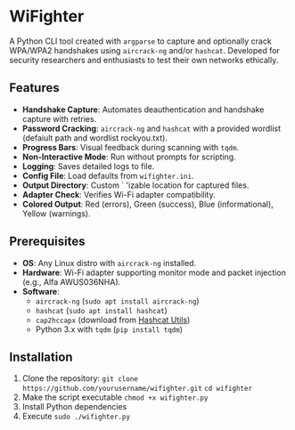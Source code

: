 # WiFighter

A  Python CLI tool created with `argparse` to capture and optionally crack WPA/WPA2 handshakes using `aircrack-ng` and/or `hashcat`. Developed for security researchers and enthusiasts to test their own networks ethically.

## Features
- **Handshake Capture**: Automates deauthentication and handshake capture with retries.
- **Password Cracking**: `aircrack-ng` and `hashcat` with a provided wordlist (defaiult path and wordlist rockyou.txt).
- **Progress Bars**: Visual feedback during scanning with `tqdm`.
- **Non-Interactive Mode**: Run without prompts for scripting.
- **Logging**: Saves detailed logs to file.
- **Config File**: Load defaults from `wifighter.ini`.
- **Output Directory**: Custom ` 'izable location for captured files.
- **Adapter Check**: Verifies Wi-Fi adapter compatibility.
- **Colored Output**: Red (errors), Green (success), Blue (informational), Yellow (warnings).

## Prerequisites
- **OS**: Any Linux distro with `aircrack-ng` installed.
- **Hardware**: Wi-Fi adapter supporting monitor mode and packet injection (e.g., Alfa AWUS036NHA).
- **Software**:
  - `aircrack-ng` (`sudo apt install aircrack-ng`)
  - `hashcat` (`sudo apt install hashcat`)
  - `cap2hccapx` (download from [Hashcat Utils](https://hashcat.net/tools/))
  - Python 3.x with `tqdm` (`pip install tqdm`)

## Installation
1. Clone the repository:
     `git clone https://github.com/yourusername/wifighter.git`
     `cd wifighter`
2. Make the script executable
  `chmod +x wifighter.py`
3. Install Python dependencies
4. Execute
   `sudo ./wifighter.py`

   

   
       
